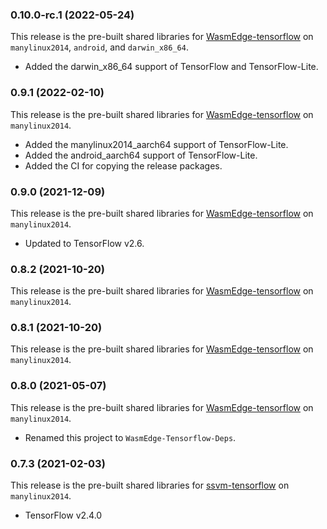 ### 0.10.0-rc.1 (2022-05-24)

This release is the pre-built shared libraries for [WasmEdge-tensorflow](https://github.com/second-state/WasmEdge-tensorflow) on `manylinux2014`, `android`, and `darwin_x86_64`.

* Added the darwin_x86_64 support of TensorFlow and TensorFlow-Lite.

### 0.9.1 (2022-02-10)

This release is the pre-built shared libraries for [WasmEdge-tensorflow](https://github.com/second-state/WasmEdge-tensorflow) on `manylinux2014`.

* Added the manylinux2014_aarch64 support of TensorFlow-Lite.
* Added the android_aarch64 support of TensorFlow-Lite.
* Added the CI for copying the release packages.

### 0.9.0 (2021-12-09)

This release is the pre-built shared libraries for [WasmEdge-tensorflow](https://github.com/second-state/WasmEdge-tensorflow) on `manylinux2014`.

* Updated to TensorFlow v2.6.

### 0.8.2 (2021-10-20)

This release is the pre-built shared libraries for [WasmEdge-tensorflow](https://github.com/second-state/WasmEdge-tensorflow) on `manylinux2014`.

### 0.8.1 (2021-10-20)

This release is the pre-built shared libraries for [WasmEdge-tensorflow](https://github.com/second-state/WasmEdge-tensorflow) on `manylinux2014`.

### 0.8.0 (2021-05-07)

This release is the pre-built shared libraries for [WasmEdge-tensorflow](https://github.com/second-state/WasmEdge-tensorflow) on `manylinux2014`.

* Renamed this project to `WasmEdge-Tensorflow-Deps`.

### 0.7.3 (2021-02-03)

This release is the pre-built shared libraries for [ssvm-tensorflow](https://github.com/second-state/ssvm-tensorflow) on `manylinux2014`.

* TensorFlow v2.4.0
